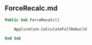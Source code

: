## ForceRecalc.md

```vb
Public Sub ForceRecalc()

    Application.CalculateFullRebuild

End Sub
```